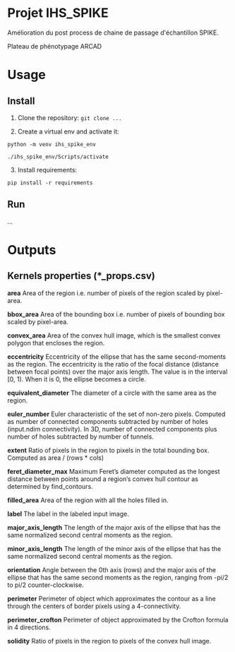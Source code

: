 # Projet IHS_SPIKE

Amélioration du post process de chaine de passage d'échantillon SPIKE.

Plateau de phénotypage ARCAD

# Usage

## Install

1) Clone the repository:
`git clone ...`


2) Create a virtual env and activate it:

`python -m venv ihs_spike_env`

`./ihs_spike_env/Scripts/activate`


3) Install requirements:

`pip install -r requirements`

## Run

...




# Outputs

## Kernels properties (*_props.csv) 

**area**
Area of the region i.e. number of pixels of the region scaled by pixel-area.

**bbox_area**
Area of the bounding box i.e. number of pixels of bounding box scaled by pixel-area.

**convex_area**
Area of the convex hull image, which is the smallest convex polygon that encloses the region.

**eccentricity**
Eccentricity of the ellipse that has the same second-moments as the region. The eccentricity is the ratio of the focal distance (distance between focal points) over the major axis length. The value is in the interval [0, 1). When it is 0, the ellipse becomes a circle.

**equivalent_diameter**
The diameter of a circle with the same area as the region.

**euler_number**
Euler characteristic of the set of non-zero pixels. Computed as number of connected components subtracted by number of holes (input.ndim connectivity). In 3D, number of connected components plus number of holes subtracted by number of tunnels.

**extent**
Ratio of pixels in the region to pixels in the total bounding box. Computed as area / (rows * cols)

**feret_diameter_max**
Maximum Feret’s diameter computed as the longest distance between points around a region’s convex hull contour as determined by find_contours.

**filled_area**
Area of the region with all the holes filled in.

**label**
The label in the labeled input image.

**major_axis_length**
The length of the major axis of the ellipse that has the same normalized second central moments as the region.

**minor_axis_length**
The length of the minor axis of the ellipse that has the same normalized second central moments as the region.

**orientation**
Angle between the 0th axis (rows) and the major axis of the ellipse that has the same second moments as the region, ranging from -pi/2 to pi/2 counter-clockwise.

**perimeter**
Perimeter of object which approximates the contour as a line through the centers of border pixels using a 4-connectivity.

**perimeter_crofton**
Perimeter of object approximated by the Crofton formula in 4 directions.

**solidity**
Ratio of pixels in the region to pixels of the convex hull image.

